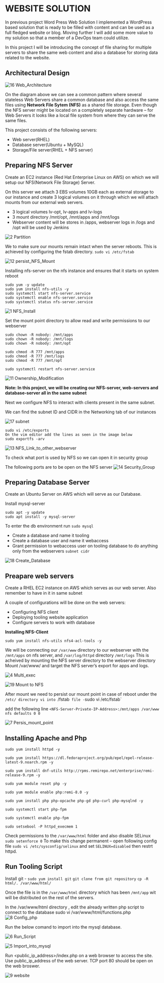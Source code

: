 # WEBSITE SOLUTION

In previous project Word Press Web Solution I implemented a WordPress based solution that is ready to be filled with content and can be used as a full fledged website or blog. Moving further I will add some more value to my solution so that a member of a DevOps team could utilize.

In this project I will be introducing the concept of file sharing for multiple servers to share the same web content and also a database for storing data related to the website.

## Architectural Design

![16 Web_Architecture](https://github.com/lucm9/My-Personal-Project-Documentation/assets/96879757/927a84c5-0dda-423d-b25e-3804ecabf10d)

On the diagram above we can see a common pattern where several stateless Web Servers share a common database and also access the same files using **Network File Sytem (NFS)** as a shared file storage. Even though the NFS server might be located on a completely separate hardware – for Web Servers it looks like a local file system from where they can serve the same files.

This project consists of the following servers:

- Web server(RHEL)
- Database server(Ubuntu + MySQL)
- Storage/File server(RHEL + NFS server)

## Preparing NFS Server
Create an EC2 instance (Red Hat Enterprise Linux  on AWS) on which we will setup our NFS(Network File Storage) Server.

On this server we attach 3 EBS volumes 10GB each as external storage to our instance and create 3 logical volumes on it through which we will attach mounts from our external web servers.

- 3 logical volumes lv-opt, lv-apps and lv-logs
- 3 mount directory /mnt/opt, /mnt/apps and /mnt/logs
- Webserver content will be stores in /apps, webserver logs in /logs and /opt will be used by Jenkins
  
![2 Partition](https://github.com/lucm9/My-Personal-Project-Documentation/assets/96879757/6a9b8298-46c1-43ac-a7aa-a4b0c97af7b9)

We to make sure our mounts remain intact when the server reboots. This is achieved by configuring the fstab directory.
`sudo vi /etc/fstab`

![12 persist_NFS_Mount](https://github.com/lucm9/My-Personal-Project-Documentation/assets/96879757/1ebf6c26-bc8c-454f-bd80-df4c0cf1766b)

Installing nfs-server on the nfs instance and ensures that it starts on system reboot
```
sudo yum -y update
sudo yum install nfs-utils -y
sudo systemctl start nfs-server.service
sudo systemctl enable nfs-server.service
sudo systemctl status nfs-server.service
```
![1 NFS_Install](https://github.com/lucm9/My-Personal-Project-Documentation/assets/96879757/37af0e46-4285-45fb-a8f0-a2dd2267ad74)

Set the mount point directory to allow read and write permissions to our webserver
```
sudo chown -R nobody: /mnt/apps
sudo chown -R nobody: /mnt/logs
sudo chown -R nobody: /mnt/opt

sudo chmod -R 777 /mnt/apps
sudo chmod -R 777 /mnt/logs
sudo chmod -R 777 /mnt/opt

sudo systemctl restart nfs-server.service
```
![11 Ownership_Modification](https://github.com/lucm9/My-Personal-Project-Documentation/assets/96879757/3608d419-1a70-43f4-a220-d88f70f9975e)

**Note: In this project, we will be creating our NFS-server, web-servers and database-server all in the same subnet**

Next we configure NFS to interact with clients present in the same subnet.

We can find the subnet ID and CIDR in the Networking tab of our instances

![17 subnet](https://github.com/lucm9/My-Personal-Project-Documentation/assets/96879757/221de3d6-fc96-4700-bfd4-c2dd2ce3b13c)

```
sudo vi /etc/exports
On the vim editor add the lines as seen in the image below
sudo exportfs -arv
```
![13 NFS_Link_to_other_webserver](https://github.com/lucm9/My-Personal-Project-Documentation/assets/96879757/2fea85c3-1073-4e94-aeed-a4e351663cda)

To check what port is used by NFS so we can open it in security group

The following ports are to be open on the NFS server
![14 Security_Group](https://github.com/lucm9/My-Personal-Project-Documentation/assets/96879757/d26a619e-42ee-43a0-88de-bd2f2e1a8997)

## Preparing Database Server
Create an Ubuntu Server on AWS which will serve as our Database. 

Install mysql-server
```
sudo apt -y update
sudo apt install -y mysql-server
```
To enter the db environment run
`sudo mysql`

- Create a database and name it tooling
- Create a database user and name it webaccess
- Grant permission to webaccess user on tooling database to do anything only from the webservers `subnet cidr`

![18 Create_Database](https://github.com/lucm9/My-Personal-Project-Documentation/assets/96879757/36dd9747-538f-498e-9473-e9d9e205d01a)

## Preapare web servers

Create a RHEL EC2 instance on AWS which serves as our web server. Also remember to have in it in same subnet

A couple of configurations will be done on the web servers:

- Configuring NFS client
- Deploying tooling website application
- Configure servers to work with database
  
**Installing NFS-Client**

```
sudo yum install nfs-utils nfs4-acl-tools -y
```
We will be connecting our `/var/www` directory to our webserver with the `/mnt/apps` on nfs server, and `/var/log/httpd` directory `/mnt/logs` This is acheived by mounting the NFS server directory to the webserver directory Mount /var/www/ and target the NFS server’s export for apps and logs. 

![4 Multi_exec](https://github.com/lucm9/My-Personal-Project-Documentation/assets/96879757/2093fd1c-54f4-4856-a02c-0784a576b238)

![19 Mount to NFS](https://github.com/lucm9/My-Personal-Project-Documentation/assets/96879757/c70e6aa7-9729-4e38-8138-1f7b0706ff3a)

After mount we need to persist our mount point in case of reboot under the `/etc/ directory vi into `/fstab` file -`sudo vi /etc/fstab`

add the following line `<NFS-Server-Private-IP-Address>:/mnt/apps /var/www nfs defaults 0 0`

![7 Persis_mount_point](https://github.com/lucm9/My-Personal-Project-Documentation/assets/96879757/277668ef-240a-4016-87bd-b2634f557ad4)

## Installing Apache and Php

```
sudo yum install httpd -y

sudo yum install https://dl.fedoraproject.org/pub/epel/epel-release-latest-9.noarch.rpm -y

sudo yum install dnf-utils http://rpms.remirepo.net/enterprise/remi-release-9.rpm -y

sudo yum module reset php -y

sudo yum module enable php:remi-8.0 -y

sudo yum install php php-opcache php-gd php-curl php-mysqlnd -y

sudo systemctl start php-fpm

sudo systemctl enable php-fpm

sudo setsebool -P httpd_execmem 1
```

Check permissions to the `/var/www/html` folder and also disable SELinux `sudo setenforce 0` To make this change permanent – open following config file `sudo vi /etc/sysconfig/selinux` and set `SELINUX=disabled` then restrt httpd.

## Run Tooling Script 

Install git - `sudo yum install git` 
`git clone from git repository`
`cp -R html/. /var/www/html/`

Once the file is in the `/var/www/html` directory which has been `/mnt/app` wit will be distributed on the rest of the servers. 

In the /var/www/html directory , edit the already written php script to connect to the database sudo vi /var/www/html/functions.php
![8 Config_php](https://github.com/lucm9/My-Personal-Project-Documentation/assets/96879757/27947c19-0db2-4cfb-9ae1-9c89dddd8aa5)

Run the below comand to import into the mysql database. 

![6 Run_Script](https://github.com/lucm9/My-Personal-Project-Documentation/assets/96879757/fcb86b4f-3ec6-45f2-a746-be9ecfb8d0dd)


![5 Import_into_mysql](https://github.com/lucm9/My-Personal-Project-Documentation/assets/96879757/f352bf47-73c9-439b-b03c-8f050f775175)

Run <public_ip_address>/index.php on a web browser to access the site. Use public_ip_address of the web server. TCP port 80 should be open on the web broswer.

![9 website](https://github.com/lucm9/My-Personal-Project-Documentation/assets/96879757/f0f15d45-6a7c-4a20-9b7b-56b6a09ee121)
